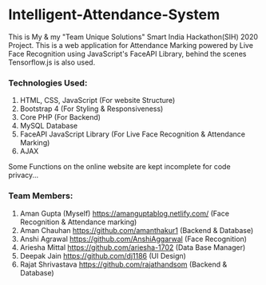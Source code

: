 # Intelligent-Attendance-System

This is My & my "Team Unique Solutions" Smart India Hackathon(SIH) 2020 Project.
This is a web application for Attendance Marking powered by Live Face Recognition using JavaScript's FaceAPI Library, behind the scenes Tensorflow.js is also used.

### Technologies Used:

1. HTML, CSS, JavaScript (For website Structure)
2. Bootstrap 4 (For Styling & Responsiveness)
3. Core PHP (For Backend)
4. MySQL Database
5. FaceAPI JavaScript Library (For Live Face Recognition & Attendance Marking)
6. AJAX 

Some Functions on the online website are kept incomplete for code privacy...


### Team Members:
1. Aman Gupta (Myself) 	https://amanguptablog.netlify.com/	(Face Recognition & Attendance marking)
2. Aman Chauhan		https://github.com/amanthakur1		(Backend & Database)
3. Anshi Agrawal	https://github.com/AnshiAggarwal	(Face Recognition)
4. Ariesha Mittal	https://github.com/ariesha-1702		(Data Base Manager)
5. Deepak Jain		https://github.com/dj1186		(UI Design)
6. Rajat Shrivastava	https://github.com/rajathandsom		(Backend & Database)
